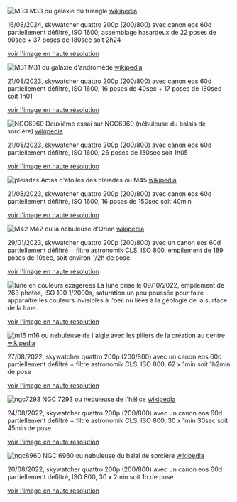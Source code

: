 ![M33](assets/compressed_V2_M33_16-08-2024.png) 
M33 ou galaxie du triangle [wikipedia](https://fr.wikipedia.org/wiki/Galaxie_du_Triangle)

16/08/2024, skywatcher quattro 200p (200/800) avec canon eos 60d partiellement défiltré, ISO 1600, assemblage hasardeux de 22 poses de 90sec + 37 poses de 180sec soit 2h24

[voir l'image en haute résolution](https://drive.google.com/file/d/1yEgmOm0JnZ9z0CxHoVd9V4q4QLaV1eSF/view?usp=sharing)

![M31](assets/M31_compressed.png)
M31 ou galaxie d'andromède [wikipedia](https://fr.wikipedia.org/wiki/Galaxie_d'Andromède)

21/08/2023, skywatcher quattro 200p (200/800) avec canon eos 60d partiellement défiltré, ISO 1600, 16 poses de 40sec + 17 poses de 180sec soit 1h01

[voir l'image en haute résolution](https://drive.google.com/file/d/1x1aDdaYccpmEMn3BefVtz4zavXBEvxnF/view?usp=sharing)


![NGC6960](/assets/NGC6960-21082023_compressed.png)
Deuxième essai sur NGC6960 (nébuleuse du balais de sorcière) [wikipedia](https://fr.wikipedia.org/wiki/NGC_6960)

21/08/2023, skywatcher quattro 200p (200/800) avec canon eos 60d partiellement défiltré, ISO 1600, 26 poses de 150sec soit 1h05

[voir l'image en haute résolution](https://drive.google.com/file/d/1RqIiW5TiooSWwdK2EbmlotH62zlhyEM4/view?usp=sharing)

![pleiades](/assets/pleiades_compressed.png)
Amas d'étoiles des pleiades ou M45 [wikipedia](https://fr.wikipedia.org/wiki/Pléiades_(astronomie))

21/08/2023, skywatcher quattro 200p (200/800) avec canon eos 60d partiellement défiltré, ISO 1600, 16 poses de 150sec soit 40min

[voir l'image en haute résolution](https://drive.google.com/file/d/11YhruCiJ5-G6OPPQl7CDKKDkuoQqBfJn/view?usp=drive_link)

![M42](/assets/M42_compressed.png)
M42 ou la nébuleuse d'Orion [wikipedia](https://fr.wikipedia.org/wiki/Nébuleuse_d'Orion)

29/01/2023, skywatcher quattro 200p (200/800) avec un canon eos 60d partiellement défiltré + filtre astronomik CLS, ISO 800, empilement de 189 poses de 10sec, soit environ 1/2h de pose

[voir l'image en haute résolution](https://drive.google.com/file/d/1eV5vKXgG8v7mWrlTt-_uOi4v45GE9Svf/view?usp=share_link)

![lune en couleurs exagerees](/assets/lune_09-10-2022_stacked_crop_compressed.png)
La lune prise le 09/10/2022, empilement de 263 photos, ISO 100 1/2000s, saturation un peu poussée pour faire apparaître les couleurs invisibles à l'oeil nu liées à la géologie de la surface de la lune.

[voir l'image en haute resolution](https://drive.google.com/file/d/1VSErYD2seqc6T-qsOp4GSUt_LhMsnDg9/view?usp=sharing)

![m16](/assets/m16_compressed.png)
m16 ou nebuleuse de l'aigle avec les piliers de la création au centre [wikipedia](https://fr.wikipedia.org/wiki/Nébuleuse_de_l'Aigle)

27/08/2022, skywatcher quattro 200p (200/800) avec un canon eos 60d partiellement defiltré + filtre astronomik CLS, ISO 800, 62 x 1min soit 1h2min de pose

[voir l'image en haute resolution](https://drive.google.com/file/d/17SyBd67XKpexK3cxw2NKjnjw1jeCcXbp/view?usp=sharing)

![ngc7293](/assets/ngc7293_cp.png)
NGC 7293 ou nebuleuse de l'hélice [wikipedia](https://fr.wikipedia.org/wiki/NGC_7293)

24/08/2022, skywatcher quattro 200p (200/800) avec un canon eos 60d partiellement defiltré + filtre astronomik CLS, ISO 800, 30 x 1min 30sec soit 45min de pose

[voir l'image en haute resolution](https://drive.google.com/file/d/17NGtf4w_yPlSNzE7wR1crMY1z3Jfi1Oy/view?usp=sharing)

![ngc6960](/assets/ngc6960_cp.png)
NGC 6960 ou nebuleuse du balai de sorcière [wikipedia](https://fr.wikipedia.org/wiki/NGC_6960)

20/08/2022, skywatcher quattro 200p (200/800) avec un canon eos 60d partiellement defiltré, ISO 800, 30 x 2min soit 1h de pose

[voir l'image en haute resolution](https://drive.google.com/file/d/17KqQD7saxf4icqRodT4VHVdASflL30YW/view?usp=sharing)

